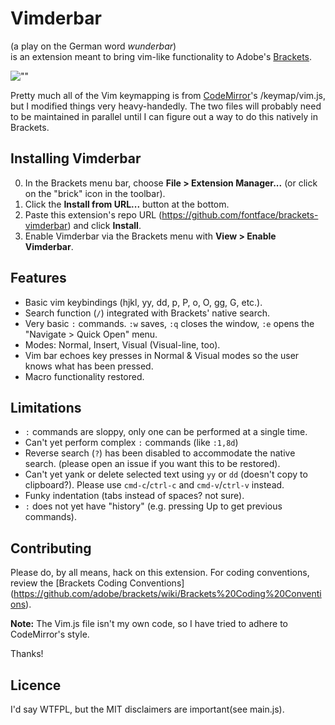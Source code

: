 # Vimderbar
(a play on the German word _wunderbar_)  
is an extension meant to bring vim-like functionality to Adobe's 
[Brackets](http://brackets.io).

![""](http://i.minus.com/icUlXjWzr6m1d.png)

Pretty much all of the Vim keymapping is from 
[CodeMirror](http://codemirror.net)'s /keymap/vim.js, but I modified
things very heavy-handedly. The two files will probably need to 
be maintained in parallel until I can figure out a way to do this
natively in Brackets.

## Installing Vimderbar
0. In the Brackets menu bar, choose **File > Extension Manager...** 
(or click on the "brick" icon in the toolbar).
0. Click the **Install from URL...** button at the bottom.
0. Paste this extension's repo URL 
(https://github.com/fontface/brackets-vimderbar) and click **Install**.
0. Enable Vimderbar via the Brackets menu with **View > Enable Vimderbar**.

## Features
+ Basic vim keybindings (hjkl, yy, dd, p, P, o, O, gg, G, etc.).
+ Search function (`/`) integrated with Brackets' native search.
+ Very basic `:` commands. `:w` saves, `:q` closes the window,
`:e` opens the "Navigate > Quick Open" menu.
+ Modes: Normal, Insert, Visual (Visual-line, too).
+ Vim bar echoes key presses in Normal & Visual modes so the user knows what
has been pressed.
+ Macro functionality restored.

## Limitations
+ `:` commands are sloppy, only one can be performed at a single time.
+ Can't yet perform complex `:` commands (like `:1,8d`)
+ Reverse search (`?`) has been disabled to accommodate the native 
search. (please open an issue if you want this to be restored).
+ Can't yet yank or delete selected text using `yy` or `dd` (doesn't copy to 
clipboard?). Please use `cmd-c`/`ctrl-c` and `cmd-v`/`ctrl-v` instead.
+ Funky indentation (tabs instead of spaces? not sure). 
+ `:` does not yet have "history" (e.g. pressing Up to get previous commands).

## Contributing
Please do, by all means, hack on this extension. For coding conventions,
review the 
[Brackets Coding Conventions]
(https://github.com/adobe/brackets/wiki/Brackets%20Coding%20Conventions).

__Note:__ The Vim.js file isn't my own code, so I have tried to adhere to 
CodeMirror's style.

Thanks!

## Licence
I'd say WTFPL, but the MIT disclaimers are important(see main.js).

